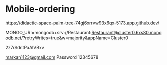 # Mobile-ordering

https://didactic-space-palm-tree-74gj6xrrvw93x6qx-5173.app.github.dev/

MONGO_URI=mongodb+srv://Restaurant:Restaurant@cluster0.6xs80.mongodb.net/?retryWrites=true&w=majority&appName=Cluster0

2z7rSdntPaAlVBxv

markan1123@gmail.com
Password 12345678
